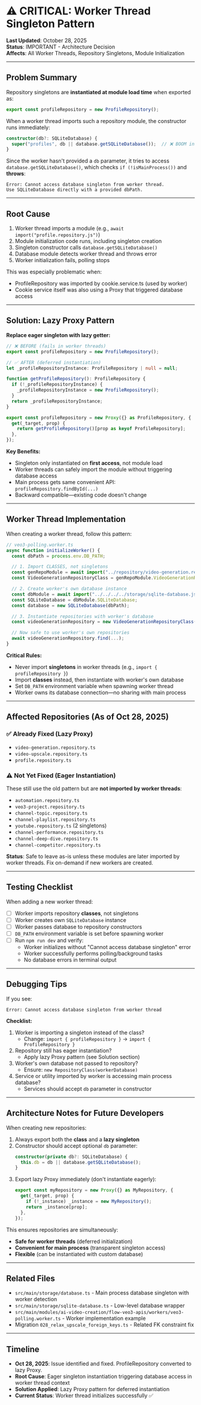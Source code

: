 # ⚠️ CRITICAL: Worker Thread Singleton Pattern

**Last Updated**: October 28, 2025  
**Status**: IMPORTANT - Architecture Decision  
**Affects**: All Worker Threads, Repository Singletons, Module Initialization

---

## Problem Summary

Repository singletons are **instantiated at module load time** when exported as:

```typescript
export const profileRepository = new ProfileRepository();
```

When a worker thread imports such a repository module, the constructor runs immediately:

```typescript
constructor(db?: SQLiteDatabase) {
  super("profiles", db || database.getSQLiteDatabase());  // ❌ BOOM in worker!
}
```

Since the worker hasn't provided a `db` parameter, it tries to access `database.getSQLiteDatabase()`, which checks `if (!isMainProcess())` and **throws**:

```
Error: Cannot access database singleton from worker thread.
Use SQLiteDatabase directly with a provided dbPath.
```

---

## Root Cause

1. Worker thread imports a module (e.g., `await import("profile.repository.js")`)
2. Module initialization code runs, including singleton creation
3. Singleton constructor calls `database.getSQLiteDatabase()`
4. Database module detects worker thread and throws error
5. Worker initialization fails, polling stops

This was especially problematic when:

- ProfileRepository was imported by cookie.service.ts (used by worker)
- Cookie service itself was also using a Proxy that triggered database access

---

## Solution: Lazy Proxy Pattern

**Replace eager singleton with lazy getter:**

```typescript
// ❌ BEFORE (fails in worker threads)
export const profileRepository = new ProfileRepository();

// ✅ AFTER (deferred instantiation)
let _profileRepositoryInstance: ProfileRepository | null = null;

function getProfileRepository(): ProfileRepository {
  if (!_profileRepositoryInstance) {
    _profileRepositoryInstance = new ProfileRepository();
  }
  return _profileRepositoryInstance;
}

export const profileRepository = new Proxy({} as ProfileRepository, {
  get(_target, prop) {
    return getProfileRepository()[prop as keyof ProfileRepository];
  },
});
```

**Key Benefits:**

- Singleton only instantiated on **first access**, not module load
- Worker threads can safely import the module without triggering database access
- Main process gets same convenient API: `profileRepository.findById(...)`
- Backward compatible—existing code doesn't change

---

## Worker Thread Implementation

When creating a worker thread, follow this pattern:

```typescript
// veo3-polling.worker.ts
async function initializeWorker() {
  const dbPath = process.env.DB_PATH;

  // 1. Import CLASSES, not singletons
  const genRepoModule = await import("../repository/video-generation.repository.js");
  const VideoGenerationRepositoryClass = genRepoModule.VideoGenerationRepository;

  // 2. Create worker's own database instance
  const dbModule = await import("../../../../storage/sqlite-database.js");
  const SQLiteDatabase = dbModule.SQLiteDatabase;
  const database = new SQLiteDatabase(dbPath);

  // 3. Instantiate repositories with worker's database
  const videoGenerationRepository = new VideoGenerationRepositoryClass(database);

  // Now safe to use worker's own repositories
  await videoGenerationRepository.find(...);
}
```

**Critical Rules:**

- Never import **singletons** in worker threads (e.g., `import { profileRepository }`)
- Import **classes** instead, then instantiate with worker's own database
- Set `DB_PATH` environment variable when spawning worker thread
- Worker owns its database connection—no sharing with main process

---

## Affected Repositories (As of Oct 28, 2025)

### ✅ Already Fixed (Lazy Proxy)

- `video-generation.repository.ts`
- `video-upscale.repository.ts`
- `profile.repository.ts`

### ⚠️ Not Yet Fixed (Eager Instantiation)

These still use the old pattern but are **not imported by worker threads**:

- `automation.repository.ts`
- `veo3-project.repository.ts`
- `channel-topic.repository.ts`
- `channel-playlist.repository.ts`
- `youtube.repository.ts` (2 singletons)
- `channel-performance.repository.ts`
- `channel-deep-dive.repository.ts`
- `channel-competitor.repository.ts`

**Status**: Safe to leave as-is unless these modules are later imported by worker threads. Fix on-demand if new workers are created.

---

## Testing Checklist

When adding a new worker thread:

- [ ] Worker imports repository **classes**, not singletons
- [ ] Worker creates own `SQLiteDatabase` instance
- [ ] Worker passes database to repository constructors
- [ ] `DB_PATH` environment variable is set before spawning worker
- [ ] Run `npm run dev` and verify:
  - Worker initializes without "Cannot access database singleton" error
  - Worker successfully performs polling/background tasks
  - No database errors in terminal output

---

## Debugging Tips

If you see:

```
Error: Cannot access database singleton from worker thread
```

**Checklist:**

1. Worker is importing a singleton instead of the class?
   - Change: `import { profileRepository }` → `import { ProfileRepository }`
2. Repository still has eager instantiation?
   - Apply lazy Proxy pattern (see Solution section)
3. Worker's own database not passed to repository?
   - Ensure: `new RepositoryClass(workerDatabase)`
4. Service or utility imported by worker is accessing main process database?
   - Services should accept `db` parameter in constructor

---

## Architecture Notes for Future Developers

When creating new repositories:

1. Always export both the **class** and a **lazy singleton**
2. Constructor should accept optional `db` parameter:
   ```typescript
   constructor(private db?: SQLiteDatabase) {
     this.db = db || database.getSQLiteDatabase();
   }
   ```
3. Export lazy Proxy immediately (don't instantiate eagerly):
   ```typescript
   export const myRepository = new Proxy({} as MyRepository, {
     get(_target, prop) {
       if (!_instance) _instance = new MyRepository();
       return _instance[prop];
     },
   });
   ```

This ensures repositories are simultaneously:

- **Safe for worker threads** (deferred initialization)
- **Convenient for main process** (transparent singleton access)
- **Flexible** (can be instantiated with custom database)

---

## Related Files

- `src/main/storage/database.ts` - Main process database singleton with worker detection
- `src/main/storage/sqlite-database.ts` - Low-level database wrapper
- `src/main/modules/ai-video-creation/flow-veo3-apis/workers/veo3-polling.worker.ts` - Worker implementation example
- Migration `028_relax_upscale_foreign_keys.ts` - Related FK constraint fix

---

## Timeline

- **Oct 28, 2025**: Issue identified and fixed. ProfileRepository converted to lazy Proxy.
- **Root Cause**: Eager singleton instantiation triggering database access in worker thread context
- **Solution Applied**: Lazy Proxy pattern for deferred instantiation
- **Current Status**: Worker thread initializes successfully ✅
